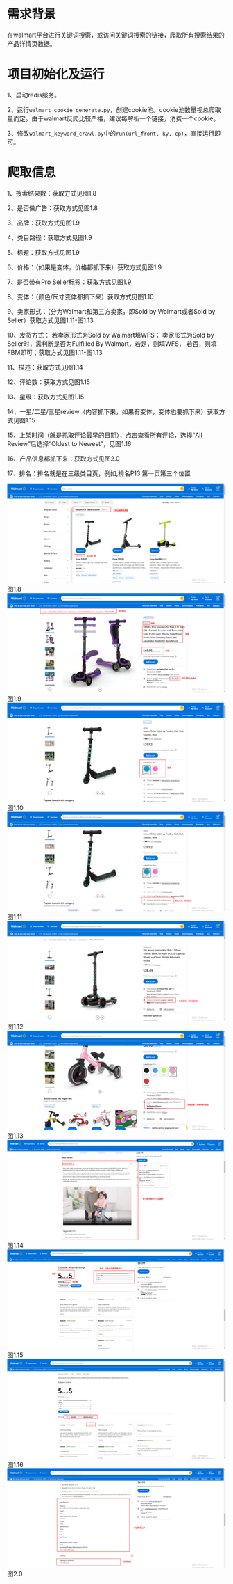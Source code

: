 # 需求背景
在walmart平台进行关键词搜索，或访问关键词搜索的链接，爬取所有搜索结果的产品详情页数据。
# 项目初始化及运行
1、启动redis服务。

2、运行`walmart_cookie_generate.py`，创建cookie池。cookie池数量视总爬取量而定。由于walmart反爬比较严格，建议每解析一个链接，消费一个cookie。

3、修改`walmart_keyword_crawl.py`中的`run(url_front, ky, cp)`，直接运行即可。
# 爬取信息
1、搜索结果数：获取方式见图1.8

2、是否做广告：获取方式见图1.8

3、品牌：获取方式见图1.9

4、类目路径：获取方式见图1.9

5、标题：获取方式见图1.9

6、价格：（如果是变体，价格都抓下来）获取方式见图1.9

7、是否带有Pro Seller标签：获取方式见图1.9

8、变体：（颜色/尺寸变体都抓下来）获取方式见图1.10

9、卖家形式：（分为Walmart和第三方卖家，即Sold by Walmart或者Sold by Seller）获取方式见图1.11-图1.13
    
10、发货方式：
    若卖家形式为Sold by Walmart填WFS；
    卖家形式为Sold by Seller时，需判断是否为Fulfilled By Walmart，若是，则填WFS，
    若否，则填FBM即可；获取方式见图1.11-图1.13

11、描述：获取方式见图1.14

12、评论数：获取方式见图1.15

13、星级：获取方式见图1.15

14、一星/二星/三星review（内容抓下来，如果有变体，变体也要抓下来）获取方式见图1.15

15、上架时间（就是抓取评论最早的日期），点击查看所有评论，选择“All Review”后选择“Oldest to Newest”，见图1.16
    
16、产品信息都抓下来：获取方式见图2.0

17、排名：排名就是在三级类目页，例如,排名P13 第一页第三个位置

 ![](img/img1.08.png) 图1.8
 ![](img/img1.09.png) 图1.9
 ![](img/img1.10.png) 图1.10
 ![](img/img1.11.png) 图1.11
 ![](img/img1.12.png) 图1.12
 ![](img/img1.13.png) 图1.13
 ![](img/img1.14.png) 图1.14
 ![](img/img1.15.png) 图1.15
 ![](img/img1.16.png) 图1.16
 ![](img/img2.0.png) 图2.0

